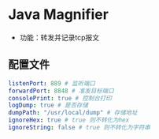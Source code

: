 # Java Magnifier

* 功能：转发并记录tcp报文

## 配置文件
```yaml
listenPort: 889 # 监听端口
forwardPort: 8848 # 准发目标端口
consolePrint: true # 控制台打印
logDump: true # 是否存储
dumpPath: "/usr/local/dump" # 存储地址
ignoreHex: true # true 则不转化为hex
ignoreString: false # true 则不转化为字符串
```